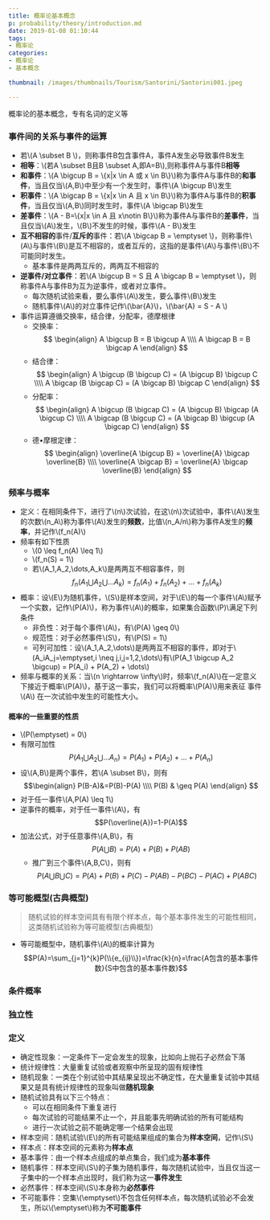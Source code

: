 ```yaml
---
title: 概率论基本概念
p: probability/theory/introduction.md
date: 2019-01-08 01:10:44
tags: 
- 概率论
categories: 
- 概率论
- 基本概念

thumbnail: /images/thumbnails/Tourism/Santorini/Santorini001.jpeg

---
```

概率论的基本概念，专有名词的定义等
<!-- more -->

### 事件间的关系与事件的运算
* 若\\(A \subset B \\)，则称事件B包含事件A，事件A发生必导致事件B发生
* **相等**：\\(若A \subset B且B \subset A,即A=B\\),则称事件A与事件B**相等**
* **和事件**：\\(A \bigcup B = \\{x|x \in A 或 x \in B\\}\\)称为事件A与事件B的**和事件**，当且仅当\\(A,B\\)中至少有一个发生时，事件\\(A \bigcup B\\)发生
* **积事件**：\\(A \bigcap B = \\{x|x \in A 且 x \in B\\}\\)称为事件A与事件B的**积事件**，当且仅当\\(A,B\\)同时发生时，事件\\(A \bigcap B\\)发生
* **差事件**：\\(A - B=\\{x|x \in A 且 x\notin B\\}\\)称为事件A与事件B的**差事件**，当且仅当\\(A\\)发生，\\(B\\)不发生的时候，事件\\(A - B\\)发生
* **互不相容的**事件/**互斥的**事件：若\\(A \bigcap B = \emptyset \\)，则称事件\\(A\\)与事件\\(B\\)是互不相容的，或者互斥的，这指的是事件\\(A\\)与事件\\(B\\)不可能同时发生。
  * 基本事件是两两互斥的，两两互不相容的
* **逆事件/对立事件**：若\\(A \bigcup B = S 且 A \bigcap B = \emptyset \\)，则称事件A与事件B为互为逆事件，或者对立事件。
  * 每次随机试验来看，要么事件\\(A\\)发生，要么事件\\(B\\)发生
  * 随机事件\\(A\\)的对立事件记作\\(\bar{A}\\)，\\(\bar{A} = S - A \\)
* 事件运算遵循交换率，结合律，分配率，德摩根律
  * 交换率：$$ \begin{align} 
  A \bigcup B = B \bigcup A \\\\
  A \bigcap B = B \bigcap A 
  \end{align} $$
  * 结合律：$$ \begin{align} 
  A \bigcup (B \bigcup C) = (A \bigcup B) \bigcup C \\\\
  A \bigcap (B \bigcap C) = (A \bigcap B) \bigcap C
  \end{align} $$
  * 分配率：$$ \begin{align} 
  A \bigcup (B \bigcap C) = (A \bigcup B) \bigcap (A \bigcup C) \\\\
  A \bigcap (B \bigcup C) = (A \bigcap B) \bigcup (A \bigcap C)
  \end{align} $$
  * 德•摩根定律：$$ \begin{align} 
  \overline{A \bigcup B} = \overline{A} \bigcap \overline{B} \\\\
  \overline{A \bigcap B} = \overline{A} \bigcap \overline{B}
  \end{align} $$

### 频率与概率
* 定义：在相同条件下，进行了\\(n\\)次试验，在这\\(n\\)次试验中，事件\\(A\\)发生的次数\\(n_A\\)称为事件\\(A\\)发生的**频数**，比值\\(n_A/n\\)称为事件A发生的**频率**，并记作\\(f_n(A)\\)
* 频率有如下性质
  * \\(0 \leq f_n(A) \leq 1\\)
  * \\(f_n(S) = 1\\)
  * 若\\(A_1,A_2,\dots,A_k\\)是两两互不相容事件，则$$f_n(A_1 \bigcup A_2 \bigcup \dots A_k )=f_n(A_1) + f_n(A_2) + \dots + f_n(A_k)$$
* 概率：设\\(E\\)为随机事件，\\(S\\)是样本空间，对于\\(E\\)的每一个事件\\(A\\)赋予一个实数，记作\\(P(A)\\)，称为事件\\(A\\)的概率，如果集合函数\\(P)\\满足下列条件
  * 非负性：对于每个事件\\(A\\)，有\\(P(A) \geq 0\\)
  * 规范性：对于必然事件\\(S\\)，有\\(P(S) = 1\\)
  * 可列可加性：设\\(A_1,A_2,\dots\\)是两两互不相容的事件，即对于\\(A_iA_j=\emptyset,i \neq j,i,j=1,2,\dots\\)有\\(P(A_1 \bigcup A_2 \bigcup) = P(A_i) + P(A_2) + \dots\\)
* 频率与概率的关系：当\\(n \rightarrow \infty\\)时，频率\\(f_n(A)\\)在一定意义下接近于概率\\(P(A)\\)，基于这一事实，我们可以将概率\\(P(A)\\)用来表征 事件\\(A\\) 在一次试验中发生的可能性大小。

#### 概率的一些重要的性质
* \\(P(\emptyset) = 0\\)
* 有限可加性$$P(A_1 \bigcup A_2 \bigcup \dots A_n )=P(A_1) + P(A_2) + \dots + P(A_n)$$
* 设\\(A,B\\)是两个事件，若\\(A \subset B\\)，则有$$\begin{align} 
  P(B-A)&=P(B)-P(A) \\\\
  P(B) & \geq P(A)
  \end{align} $$
* 对于任一事件\\(A,P(A) \leq 1\\)
* 逆事件的概率，对于任一事件\\(A\\)，有$$P(\overline{A})=1-P(A)$$
* 加法公式，对于任意事件\\(A,B\\)，有$$P(A \bigcup B) = P(A) + P(B) + P(AB)$$
  * 推广到三个事件\\(A,B,C\\)，则有$$P(A \bigcup B \bigcup C) = P(A)+P(B)+P(C)-P(AB)-P(BC)-P(AC)+P(ABC)$$

### 等可能概型(古典概型)
> 随机试验的样本空间具有有限个样本点，每个基本事件发生的可能性相同，这类随机试验称为等可能模型(古典概型)

* 等可能概型中，随机事件\\(A\\)的概率计算为$$P(A)=\sum_{j=1}^{k}P(\\{e_{ij}\\})=\frac{k}{n}=\frac{A包含的基本事件数}{S中包含的基本事件数}$$

### 条件概率

### 独立性

### 定义
* 确定性现象：一定条件下一定会发生的现象，比如向上抛石子必然会下落
* 统计规律性：大量重复试验或者观察中所呈现的固有规律性
* 随机现象：一类在个别试验中其结果呈现出不确定性，在大量重复试验中其结果又是具有统计规律性的现象叫做**随机现象**
* 随机试验具有以下三个特点：
  * 可以在相同条件下重复进行
  * 每次试验的可能结果不止一个，并且能事先明确试验的所有可能结构
  * 进行一次试验之前不能确定哪一个结果会出现
* 样本空间：随机试验\\(E\\)的所有可能结果组成的集合为**样本空间**，记作\\(S\\)
* 样本点：样本空间的元素称为**样本点**
* 基本事件：由一个样本点组成的单点集合，我们成为**基本事件**
* 随机事件：样本空间\\(S\\)的子集为随机事件，每次随机试验中，当且仅当这一子集中的一个样本点出现时，我们称为这一**事件发生**
* 必然事件：样本空间\\(S\\)本身称为**必然事件**
* 不可能事件：空集\\(\emptyset\\)不包含任何样本点，每次随机试验必不会发生，所以\\(\emptyset\\)称为**不可能事件**
